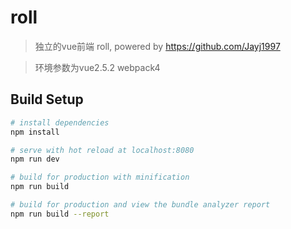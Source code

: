 # roll

> 独立的vue前端 roll, powered by https://github.com/Jayj1997

> 环境参数为vue2.5.2 webpack4

## Build Setup

``` bash
# install dependencies
npm install

# serve with hot reload at localhost:8080
npm run dev

# build for production with minification
npm run build

# build for production and view the bundle analyzer report
npm run build --report
```
